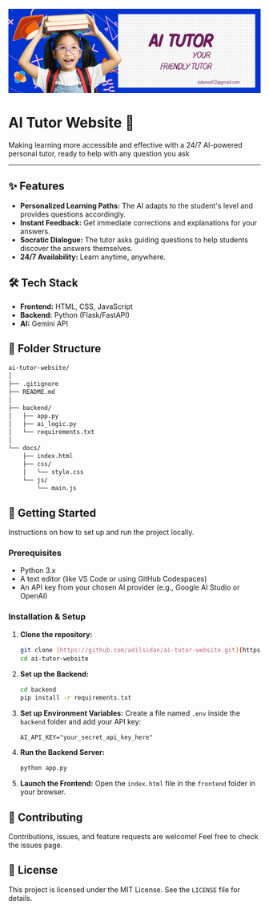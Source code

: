 ![banner](assets/banner.png)
# AI Tutor Website 🤖

Making learning more accessible and effective with a 24/7 AI-powered personal tutor, ready to help with any question you ask

---

## ✨ Features

-   **Personalized Learning Paths:** The AI adapts to the student's level and provides questions accordingly.
-   **Instant Feedback:** Get immediate corrections and explanations for your answers.
-   **Socratic Dialogue:** The tutor asks guiding questions to help students discover the answers themselves.
-   **24/7 Availability:** Learn anytime, anywhere.

## 🛠️ Tech Stack

-   **Frontend:** HTML, CSS, JavaScript
-   **Backend:** Python (Flask/FastAPI)
-   **AI:** Gemini API

## 📁 Folder Structure

```
ai-tutor-website/
│
├── .gitignore
├── README.md
│
├── backend/
│   ├── app.py
│   ├── ai_logic.py
│   └── requirements.txt
│
└── docs/
    ├── index.html
    ├── css/
    │   └── style.css
    └── js/
        └── main.js
```

## 🚀 Getting Started

Instructions on how to set up and run the project locally.

### Prerequisites

-   Python 3.x
-   A text editor (like VS Code or using GitHub Codespaces)
-   An API key from your chosen AI provider (e.g., Google AI Studio or OpenAI)

### Installation & Setup

1.  **Clone the repository:**
    ```sh
    git clone [https://github.com/adilsidan/ai-tutor-website.git](https://github.com/your-username/ai-tutor-website.git)
    cd ai-tutor-website
    ```

2.  **Set up the Backend:**
    ```sh
    cd backend
    pip install -r requirements.txt
    ```

3.  **Set up Environment Variables:**
    Create a file named `.env` inside the `backend` folder and add your API key:
    ```
    AI_API_KEY="your_secret_api_key_here"
    ```

4.  **Run the Backend Server:**
    ```sh
    python app.py
    ```

5.  **Launch the Frontend:**
    Open the `index.html` file in the `frontend` folder in your browser.

## 🤝 Contributing

Contributions, issues, and feature requests are welcome! Feel free to check the issues page.

## 📄 License

This project is licensed under the MIT License. See the `LICENSE` file for details.

